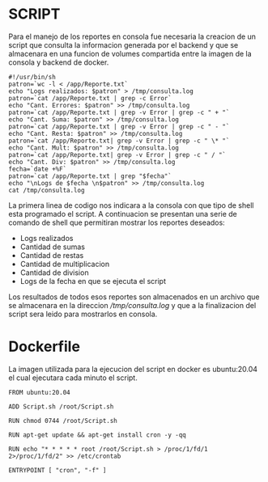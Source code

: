 # SCRIPT
Para el manejo de los reportes en consola fue necesaria la creacion de un script que consulta la informacion generada por el backend y que se almacenara en una funcion de volumes compartida entre la imagen de la consola y backend de docker.

```
#!/usr/bin/sh
patron=`wc -l < /app/Reporte.txt`
echo "Logs realizados: $patron" > /tmp/consulta.log
patron=`cat /app/Reporte.txt | grep -c Error`
echo "Cant. Errores: $patron" >> /tmp/consulta.log
patron=`cat /app/Reporte.txt | grep -v Error | grep -c " + "`
echo "Cant. Suma: $patron" >> /tmp/consulta.log
patron=`cat /app/Reporte.txt | grep -v Error | grep -c " - "`
echo "Cant. Resta: $patron" >> /tmp/consulta.log
patron=`cat /app/Reporte.txt| grep -v Error | grep -c " \* "`
echo "Cant. Mult: $patron" >> /tmp/consulta.log
patron=`cat /app/Reporte.txt| grep -v Error | grep -c " / "`
echo "Cant. Div: $patron" >> /tmp/consulta.log
fecha=`date +%F`
patron=`cat /app/Reporte.txt | grep "$fecha"`
echo "\nLogs de $fecha \n$patron" >> /tmp/consulta.log
cat /tmp/consulta.log
```

La primera linea de codigo nos indicara a la consola con que tipo de shell esta programado el script.
A continuacion se presentan una serie de comando de shell que permitiran mostrar los reportes deseados:
- Logs realizados
- Cantidad de sumas
- Cantidad de restas
- Cantidad de multiplicacion
- Cantidad de division
- Logs de la fecha en que se ejecuta el script

Los resultados de todos esos reportes son almacenados en un archivo que se almacenara en la direccion */tmp/consulta.log* y que a la finalizacion del script sera leido para mostrarlos en consola.

# Dockerfile
La imagen utilizada para la ejecucion del script en docker es ubuntu:20.04 el cual ejecutara cada minuto el script.

```
FROM ubuntu:20.04

ADD Script.sh /root/Script.sh

RUN chmod 0744 /root/Script.sh

RUN apt-get update && apt-get install cron -y -qq

RUN echo "* * * * * root /root/Script.sh > /proc/1/fd/1 2>/proc/1/fd/2" >> /etc/crontab

ENTRYPOINT [ "cron", "-f" ]
```

